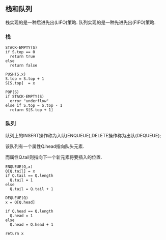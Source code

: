 ## 栈和队列

栈实现的是一种后进先出(LIFO)策略.
队列实现的是一种先进先出(FIFO)策略.

### 栈
```
STACK-EMPTY(S)
if S.top == 0
  return true
else
  return false
```

```
PUSH(S,x)
S.top = S.top + 1
S[S.top]  = x
```

```
POP(S)
if STACK-EMPTY(S)
  error "underflow"
else if S.top = S.top - 1
  return S[S.top + 1]
```

### 队列

队列上的INSERT操作称为入队(ENQUEUE),DELETE操作称为出队(DEQUEUE);

该队列有一个属性Q.head指向队头元素.

而属性Q.tail则指向下一个新元素将要插入的位置.

```
ENQUEUE(Q,x)
Q[Q.tail] = x
if Q.tail == Q.length
  Q.tail = 1
else
  Q.tail = Q.tail + 1
```

```
DEQUEUE(Q)
x = Q[Q.head]

if Q.head == Q.length
  Q.head = 1
else
  Q.head = Q.head + 1

return x
```
